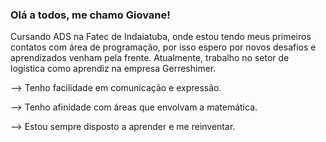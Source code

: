 ###  Olá a todos, me chamo Giovane!

Cursando ADS na Fatec de Indaiatuba, onde estou tendo meus primeiros contatos com área de programação, por isso espero por novos desafios e aprendizados venham pela frente. Atualmente, trabalho no setor de logística como aprendiz na empresa Gerreshimer.

--> Tenho facilidade em comunicação e expressão.

--> Tenho afinidade com áreas que envolvam a matemática.

--> Estou sempre disposto a aprender e me reinventar.




